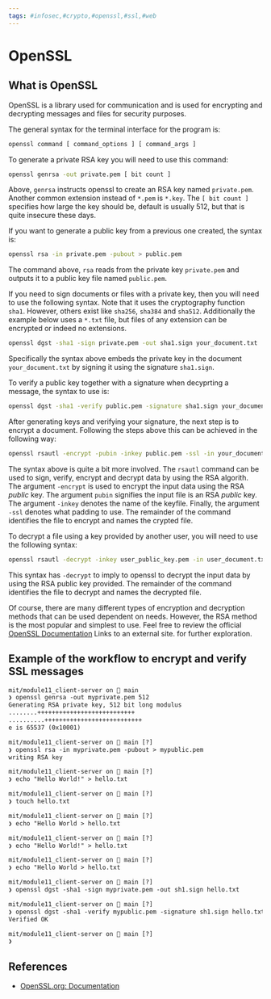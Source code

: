 ```yaml
---
tags: #infosec,#crypto,#openssl,#ssl,#web
---
```

# OpenSSL

## What is OpenSSL

OpenSSL is a library used for communication and is used for encrypting and decrypting messages and files for security purposes.

The general syntax for the terminal interface for the program is:

```sh
openssl command [ command_options ] [ command_args ]
```

To generate a private RSA key you will need to use this command:

```sh
openssl genrsa -out private.pem [ bit count ]
```

Above, `genrsa` instructs openssl to create an RSA key named `private.pem`. Another common extension instead of `*.pem` is `*.key`. The `[ bit count ]` specifies how large the key should be, default is usually 512, but that is quite insecure these days.

If you want to generate a public key from a previous one created, the syntax is:

```sh
openssl rsa -in private.pem -pubout > public.pem
```

The command above, `rsa` reads from the private key `private.pem` and outputs it to a public key file named `public.pem`.

If you need to sign documents or files with a private key, then you will need to use the following syntax. Note that it uses the cryptography function `sha1`. However, others exist like `sha256`, `sha384` and `sha512`. Additionally the example below uses a `*.txt` file, but files of any extension can be encrypted or indeed no extensions.

```sh
openssl dgst -sha1 -sign private.pem -out sha1.sign your_document.txt
```

Specifically the syntax above embeds the private key in the document `your_document.txt` by signing it using the signature `sha1.sign`.

To verify a public key together with a signature when decyprting a message, the syntax to use is:

```sh
openssl dgst -sha1 -verify public.pem -signature sha1.sign your_document.txt
```

After generating keys and verifying your signature, the next step is to encrypt a document. Following the steps above this can be achieved in the following way:

```sh
openssl rsautl -encrypt -pubin -inkey public.pem -ssl -in your_document.txt -out your_encrypted_document.txt
```

The syntax above is quite a bit more involved. The `rsautl` command can be used to sign, verify, encrypt and decrypt data by using the RSA algorith. The argument `-encrypt` is used to encrypt the input data using the RSA *public* key. The argument `pubin` signifies the input file is an RSA *public* key. The argument `-inkey` denotes the name of the keyfile. Finally, the argument `-ssl` denotes what padding to use. The remainder of the command identifies the file to encrypt and names the crypted file.

To decrypt a file using a key provided by another user, you will need to use the following syntax:

```sh
openssl rsautl -decrypt -inkey user_public_key.pem -in user_document.txt -out user_decrypted_document.txt
```

This syntax has `-decrypt` to imply to openssl to decrypt the input data by using the RSA public key provided. The remainder of the command identifies the file to decrypt and names the decrypted file.

Of course, there are many different types of encryption and decryption methods that can be used dependent on needs. However, the RSA method is the most popular and simplest to use. Feel free to review the official [OpenSSL Documentation][openssl-homepage-docs] Links to an external site. for further exploration.

## Example of the workflow to encrypt and verify SSL messages

```txt
mit/module11_client-server on  main 
❯ openssl genrsa -out myprivate.pem 512
Generating RSA private key, 512 bit long modulus
........+++++++++++++++++++++++++++
..........+++++++++++++++++++++++++++
e is 65537 (0x10001)

mit/module11_client-server on  main [?] 
❯ openssl rsa -in myprivate.pem -pubout > mypublic.pem
writing RSA key

mit/module11_client-server on  main [?] 
❯ echo "Hello World!" > hello.txt

mit/module11_client-server on  main [?] 
❯ touch hello.txt

mit/module11_client-server on  main [?] 
❯ echo "Hello World > hello.txt

mit/module11_client-server on  main [?] 
❯ echo "Hello World!" > hello.txt 

mit/module11_client-server on  main [?] 
❯ echo "Hello World > hello.txt

mit/module11_client-server on  main [?] 
❯ openssl dgst -sha1 -sign myprivate.pem -out sh1.sign hello.txt 

mit/module11_client-server on  main [?] 
❯ openssl dgst -sha1 -verify mypublic.pem -signature sh1.sign hello.txt 
Verified OK

mit/module11_client-server on  main [?] 
❯ 
```

## References

* [OpenSSL.org: Documentation][openssl-homepage-docs]
<!-- hidden references -->
[openssl-homepage-docs]: https://www.openssl.org/docs/man1.1.1/ "OpenSSL.org: Documentation"
